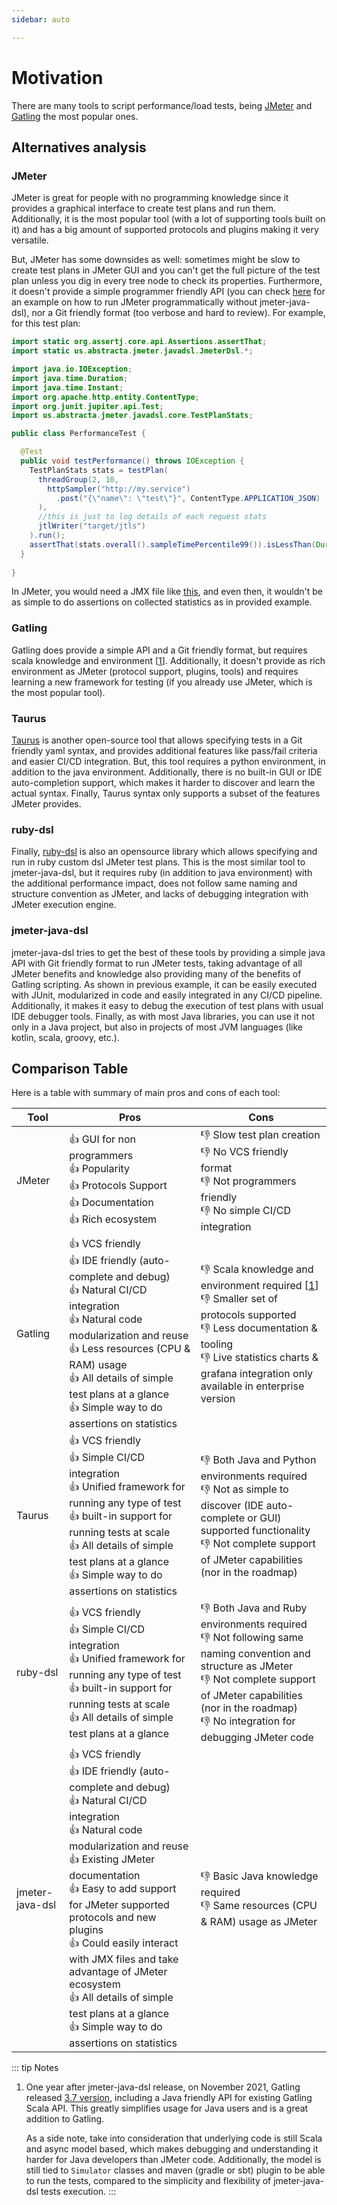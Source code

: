 ```yaml
---
sidebar: auto

---
```


# Motivation

There are many tools to script performance/load tests, being [JMeter](http://jmeter.apache.org/) and [Gatling](https://gatling.io/) the most popular ones.

## Alternatives analysis

### JMeter

JMeter is great for people with no programming knowledge since it provides a graphical interface to create test plans and run them. Additionally, it is the most popular tool (with a lot of supporting tools built on it) and has a big amount of supported protocols and plugins making it very versatile.

But, JMeter has some downsides as well: sometimes might be slow to create test plans in JMeter GUI and you can't get the full picture of the test plan unless you dig in every tree node to check its properties. Furthermore, it doesn't provide a simple programmer friendly API (you can check [here](https://www.blazemeter.com/blog/5-ways-launch-jmeter-test-without-using-jmeter-gui/) for an example on how to run JMeter programmatically without jmeter-java-dsl), nor a Git friendly format (too verbose and hard to review). For example, for this test plan:

```java
import static org.assertj.core.api.Assertions.assertThat;
import static us.abstracta.jmeter.javadsl.JmeterDsl.*;

import java.io.IOException;
import java.time.Duration;
import java.time.Instant;
import org.apache.http.entity.ContentType;
import org.junit.jupiter.api.Test;
import us.abstracta.jmeter.javadsl.core.TestPlanStats;

public class PerformanceTest {

  @Test
  public void testPerformance() throws IOException {
    TestPlanStats stats = testPlan(
      threadGroup(2, 10,
        httpSampler("http://my.service")
          .post("{\"name\": \"test\"}", ContentType.APPLICATION_JSON)
      ),
      //this is just to log details of each request stats
      jtlWriter("target/jtls")
    ).run();
    assertThat(stats.overall().sampleTimePercentile99()).isLessThan(Duration.ofSeconds(5));
  }
  
}
```

In JMeter, you would need a JMX file like [this](../../docs/motivation/sample.jmx), and even then, it wouldn't be as simple to do assertions on collected statistics as in provided example.

### Gatling

Gatling does provide a simple API and a Git friendly format, but requires scala knowledge and environment [[1](#gatling-java)]. Additionally, it doesn't provide as rich environment as JMeter (protocol support, plugins, tools) and requires learning a new framework for testing (if you already use JMeter, which is the most popular tool).

### Taurus

[Taurus](https://gettaurus.org/) is another open-source tool that allows specifying tests in a Git friendly yaml syntax, and provides additional features like pass/fail criteria and easier CI/CD integration. But, this tool requires a python environment, in addition to the java environment. Additionally, there is no built-in GUI or IDE auto-completion support, which makes it harder to discover and learn the actual syntax. Finally, Taurus syntax only supports a subset of the features JMeter provides.

### ruby-dsl

Finally, [ruby-dsl](https://github.com/flood-io/ruby-jmeter) is also an opensource library which allows specifying and run in ruby custom dsl JMeter test plans. This is the most similar tool to jmeter-java-dsl, but it requires ruby (in addition to java environment) with the additional performance impact, does not follow same naming and structure convention as JMeter, and lacks of debugging integration with JMeter execution engine.

### jmeter-java-dsl

jmeter-java-dsl tries to get the best of these tools by providing a simple java API with Git friendly format to run JMeter tests, taking advantage of all JMeter benefits and knowledge also providing many of the benefits of Gatling scripting.
As shown in previous example, it can be easily executed with JUnit, modularized in code and easily integrated in any CI/CD pipeline. Additionally, it makes it easy to debug the execution of test plans with usual IDE debugger tools. Finally, as with most Java libraries, you can use it not only in a Java project, but also in projects of most JVM languages (like kotlin, scala, groovy, etc.).

## Comparison Table

Here is a table with summary of main pros and cons of each tool:

| Tool            | Pros                                                                                                                                                                                                                                                                                                                                                                                                                                               | Cons                                                                                                                                                                                                                                    |
|-----------------|----------------------------------------------------------------------------------------------------------------------------------------------------------------------------------------------------------------------------------------------------------------------------------------------------------------------------------------------------------------------------------------------------------------------------------------------------|-----------------------------------------------------------------------------------------------------------------------------------------------------------------------------------------------------------------------------------------|
| JMeter          | 👍 GUI for non programmers<br/>👍 Popularity<br/>👍 Protocols Support<br/>👍 Documentation<br/>👍 Rich ecosystem                                                                                                                                                                                                                                                                                                                                   | 👎 Slow test plan creation<br/>👎 No VCS friendly format<br/>👎 Not programmers friendly<br/>👎 No simple CI/CD integration                                                                                                             |
| Gatling         | 👍 VCS friendly<br/>👍 IDE friendly (auto-complete and debug)<br/>👍 Natural CI/CD integration<br/>👍 Natural code modularization and reuse<br/>👍 Less resources (CPU & RAM) usage<br/>👍 All details of simple test plans at a glance<br/>👍 Simple way to do assertions on statistics                                                                                                                                                           | 👎 Scala knowledge and environment required [[1](#gatling-java)]<br/>👎 Smaller set of protocols supported<br/>👎 Less documentation & tooling<br/>👎 Live statistics charts & grafana integration only available in enterprise version |
| Taurus          | 👍 VCS friendly<br/>👍 Simple CI/CD integration<br/>👍 Unified framework for running any type of test<br/>👍 built-in support for running tests at scale<br/>👍 All details of simple test plans at a glance<br/>👍 Simple way to do assertions on statistics                                                                                                                                                                                      | 👎 Both Java and Python environments required<br/>👎 Not as simple to discover (IDE auto-complete or GUI) supported functionality<br/>👎 Not complete support of JMeter capabilities (nor in the roadmap)                               |
| ruby-dsl        | 👍 VCS friendly<br/>👍 Simple CI/CD integration<br/>👍 Unified framework for running any type of test<br/>👍 built-in support for running tests at scale<br/>👍 All details of simple test plans at a glance                                                                                                                                                                                                                                       | 👎 Both Java and Ruby environments required<br/>👎 Not following same naming convention and structure as JMeter<br/>👎 Not complete support of JMeter capabilities (nor in the roadmap)<br/>👎 No integration for debugging JMeter code |
| jmeter-java-dsl | 👍 VCS friendly<br/>👍 IDE friendly (auto-complete and debug)<br/>👍 Natural CI/CD integration<br/>👍 Natural code modularization and reuse<br/>👍 Existing JMeter documentation<br/>👍 Easy to add support for JMeter supported protocols and new plugins<br/>👍 Could easily interact with JMX files and take advantage of JMeter ecosystem<br/>👍 All details of simple test plans at a glance<br/>👍 Simple way to do assertions on statistics | 👎 Basic Java knowledge required<br/>👎 Same resources (CPU & RAM) usage as JMeter                                                                                                                                                      |

::: tip Notes
1. <a name="gatling-java"></a> One year after jmeter-java-dsl release, on November 2021, Gatling released [3.7 version](https://gatling.io/2021/11/gatling-3-7-java-dsl-kotlin-and-much-more/), including a Java friendly API for existing Gatling Scala API. This greatly simplifies usage for Java users and is a great addition to Gatling. 

   As a side note, take into consideration that underlying code is still Scala and async model based, which makes debugging and understanding it harder for Java developers than JMeter code. Additionally, the model is still tied to `Simulator` classes and maven (gradle or sbt) plugin to be able to run the tests, compared to the simplicity and flexibility of jmeter-java-dsl tests execution.
:::